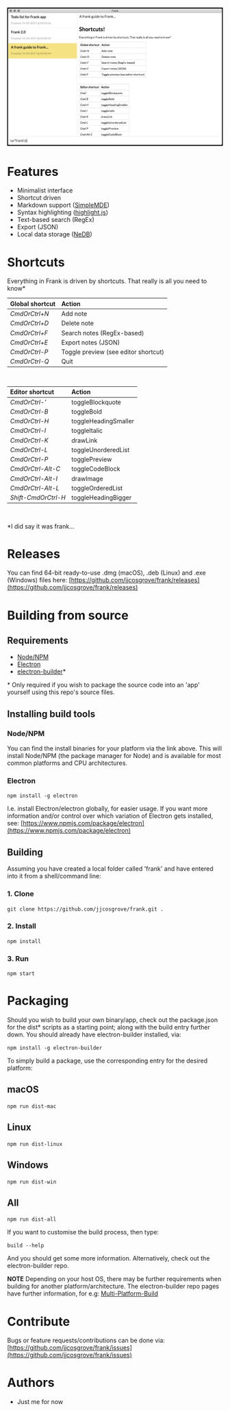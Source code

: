 ![Frank UI](https://raw.githubusercontent.com/jjcosgrove/frank/master/app/assets/images/frank_ui.jpg)

# Features

* Minimalist interface
* Shortcut driven
* Markdown support ([SimpleMDE](https://simplemde.com/))
* Syntax highlighting ([highlight.js](https://highlightjs.org/))
* Text-based search (RegEx)
* Export (JSON)
* Local data storage ([NeDB](https://github.com/louischatriot/nedb))

# Shortcuts

Everything in Frank is driven by shortcuts. That really is all you need to know*

Global shortcut | Action
:------- | :-----
*CmdOrCtrl+N* | Add note
*CmdOrCtrl+D* | Delete note
*CmdOrCtrl+F* | Search notes (RegEx-based)
*CmdOrCtrl+E* | Export notes (JSON)
*CmdOrCtrl-P* | Toggle preview (see editor shortcut)
*CmdOrCtrl-Q* | Quit

<br>

Editor shortcut | Action
:------- | :-----
*CmdOrCtrl-'* | toggleBlockquote
*CmdOrCtrl-B* | toggleBold
*CmdOrCtrl-H* | toggleHeadingSmaller
*CmdOrCtrl-I* | toggleItalic
*CmdOrCtrl-K* | drawLink
*CmdOrCtrl-L* | toggleUnorderedList
*CmdOrCtrl-P* | togglePreview
*CmdOrCtrl-Alt-C* | toggleCodeBlock
*CmdOrCtrl-Alt-I* | drawImage
*CmdOrCtrl-Alt-L* | toggleOrderedList
*Shift-CmdOrCtrl-H* | toggleHeadingBigger

<br>

\*I did say it was frank...

# Releases

You can find 64-bit ready-to-use .dmg (macOS), .deb (Linux) and .exe (Windows) files here: [https://github.com/jjcosgrove/frank/releases](https://github.com/jjcosgrove/frank/releases)

# Building from source

## Requirements

* [Node/NPM](https://nodejs.org/en/download/current/)
* [Electron](https://electron.atom.io/)
* [electron-builder](https://github.com/electron-userland/electron-builder)*

\* Only required if you wish to package the source code into an 'app' yourself using this repo's source files.

## Installing build tools

### Node/NPM

You can find the install binaries for your platform via the link above. This will install Node/NPM (the package manager for Node) and is available for most common platforms and CPU architectures.

### Electron

```
npm install -g electron
```

I.e. install Electron/electron globally, for easier usage. If you want more information and/or control over which variation of Electron gets installed, see: [https://www.npmjs.com/package/electron](https://www.npmjs.com/package/electron)

## Building

Assuming you have created a local folder called 'frank' and have entered into it from a shell/command line:

### 1. Clone

```
git clone https://github.com/jjcosgrove/frank.git .
```

### 2. Install

```
npm install
```

### 3. Run

```
npm start
```

# Packaging

Should you wish to build your own binary/app, check out the package.json for the dist* scripts as a starting point; along with the build entry further down. You should already have electron-builder installed, via:

```
npm install -g electron-builder
```

To simply build a package, use the corresponding entry for the desired platform:

## macOS

```
npm run dist-mac
```

## Linux

```
npm run dist-linux
```

## Windows

```
npm run dist-win
```

## All

```
npm run dist-all
```

If you want to customise the build process, then type:

```
build --help
```

And you should get some more information. Alternatively, check out the electron-builder repo.

**NOTE** Depending on your host OS, there may be further requirements when building for another platform/architecture. The electron-builder repo pages have further information, for e.g: [Multi-Platform-Build](https://github.com/electron-userland/electron-builder/wiki/Multi-Platform-Build)

# Contribute

Bugs or feature requests/contributions can be done via:
[https://github.com/jjcosgrove/frank/issues](https://github.com/jjcosgrove/frank/issues)

# Authors

* Just me for now

